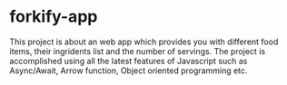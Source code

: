 # forkify-app
This project is about an web app which provides you with different food items, their ingridents list and the number of servings. The project is accomplished using all the latest features of Javascript such as Async/Await, Arrow function, Object oriented programming etc.
